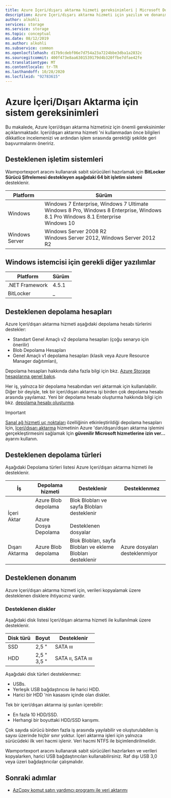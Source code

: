 ```yaml
---
title: Azure Içeri/dışarı aktarma hizmeti gereksinimleri | Microsoft Docs
description: Azure Içeri/dışarı aktarma hizmeti için yazılım ve donanım gereksinimlerini anlayın.
author: alkohli
services: storage
ms.service: storage
ms.topic: conceptual
ms.date: 08/12/2019
ms.author: alkohli
ms.subservice: common
ms.openlocfilehash: d17b9cdebf06e7d754a23a7224bbe3dba1a2832c
ms.sourcegitcommit: 400f473e8aa6301539179d4b320ffbe7dfae42fe
ms.translationtype: MT
ms.contentlocale: tr-TR
ms.lasthandoff: 10/28/2020
ms.locfileid: "92783615"
---
```

# <a name="azure-importexport-system-requirements"></a>Azure İçeri/Dışarı Aktarma için sistem gereksinimleri

Bu makalede, Azure Içeri/dışarı aktarma hizmetiniz için önemli gereksinimler açıklanmaktadır. Içeri/dışarı aktarma hizmeti 'ni kullanmadan önce bilgileri dikkatlice incelemenizi ve ardından işlem sırasında gerektiği şekilde geri başvurmalarını öneririz.

## <a name="supported-operating-systems"></a>Desteklenen işletim sistemleri

Waımportexport aracını kullanarak sabit sürücüleri hazırlamak için **BitLocker Sürücü Şifrelemesi destekleyen aşağıdaki 64 bit işletim sistemi** desteklenir.


|Platform |Sürüm |
|---------|---------|
|Windows     | Windows 7 Enterprise, Windows 7 Ultimate <br> Windows 8 Pro, Windows 8 Enterprise, Windows 8.1 Pro Windows 8.1 Enterprise <br> Windows 10        |
|Windows Server     |Windows Server 2008 R2 <br> Windows Server 2012, Windows Server 2012 R2         |

## <a name="other-required-software-for-windows-client"></a>Windows istemcisi için gerekli diğer yazılımlar

|Platform |Sürüm |
|---------|---------|
|.NET Framework    | 4.5.1       |
| BitLocker        |  _          |


## <a name="supported-storage-accounts"></a>Desteklenen depolama hesapları

Azure Içeri/dışarı aktarma hizmeti aşağıdaki depolama hesabı türlerini destekler:

- Standart Genel Amaçlı v2 depolama hesapları (çoğu senaryo için önerilir)
- Blob Depolama Hesapları
- Genel Amaçlı v1 depolama hesapları (klasik veya Azure Resource Manager dağıtımları),

Depolama hesapları hakkında daha fazla bilgi için bkz. [Azure Storage hesaplarına genel bakış](storage-account-overview.md).

Her iş, yalnızca bir depolama hesabından veri aktarmak için kullanılabilir. Diğer bir deyişle, tek bir içeri/dışarı aktarma işi birden çok depolama hesabı arasında yayılamaz. Yeni bir depolama hesabı oluşturma hakkında bilgi için bkz. [depolama hesabı oluşturma](storage-account-create.md).

> [!IMPORTANT]
> [Sanal ağ hizmeti uç noktaları](../../virtual-network/virtual-network-service-endpoints-overview.md) özelliğinin etkinleştirildiği depolama hesapları Için, [Içeri/dışarı aktarma](./storage-network-security.md) hizmetinin Azure 'dan/dışarı/dışarı aktarma işlemini gerçekleştirmesini sağlamak Için **güvenilir Microsoft hizmetlerine izin ver...** ayarını kullanın.

## <a name="supported-storage-types"></a>Desteklenen depolama türleri

Aşağıdaki Depolama türleri listesi Azure Içeri/dışarı aktarma hizmeti ile desteklenir.


|İş  |Depolama hizmeti |Desteklenir  |Desteklenmez  |
|---------|---------|---------|---------|
|İçeri Aktar     |  Azure Blob depolama <br><br> Azure Dosya Depolama       | Blok Blobları ve sayfa Blobları desteklenir <br><br> Desteklenen dosyalar          |
|Dışarı Aktarma     |   Azure Blob depolama       | Blok Blobları, sayfa Blobları ve ekleme Blobları desteklenir         | Azure dosyaları desteklenmiyor


## <a name="supported-hardware"></a>Desteklenen donanım

Azure Içeri/dışarı aktarma hizmeti için, verileri kopyalamak üzere desteklenen disklere ihtiyacınız vardır.

### <a name="supported-disks"></a>Desteklenen diskler

Aşağıdaki disk listesi Içeri/dışarı aktarma hizmeti ile kullanılmak üzere desteklenir.


|Disk türü  |Boyut  |Desteklenir |
|---------|---------|---------|
|SSD    |   2,5 "      |SATA ııı          |
|HDD     |  2,5 "<br>3,5 "       |SATA ıı, SATA ııı         |

Aşağıdaki disk türleri desteklenmez:

- USBs.
- Yerleşik USB bağdaştırıcısı ile harici HDD.
- Harici bir HDD 'nin kasasını içinde olan diskler.

Tek bir içeri/dışarı aktarma işi şunları içerebilir:

- En fazla 10 HDD/SSD.
- Herhangi bir boyuttaki HDD/SSD karışımı.

Çok sayıda sürücü birden fazla iş arasında yayılabilir ve oluşturulabilen iş sayısı üzerinde hiçbir sınır yoktur. İçeri aktarma işleri için yalnızca sürücüdeki ilk veri hacmi işlenir. Veri hacmi NTFS ile biçimlendirilmelidir.

Waımportexport aracını kullanarak sabit sürücüleri hazırlarken ve verileri kopyalarken, harici USB bağdaştırıcıları kullanabilirsiniz. Raf dışı USB 3,0 veya üzeri bağdaştırıcılar çalışmalıdır.

## <a name="next-steps"></a>Sonraki adımlar

* [AzCopy komut satırı yardımcı programı ile veri aktarımı](./storage-use-azcopy-v10.md)
